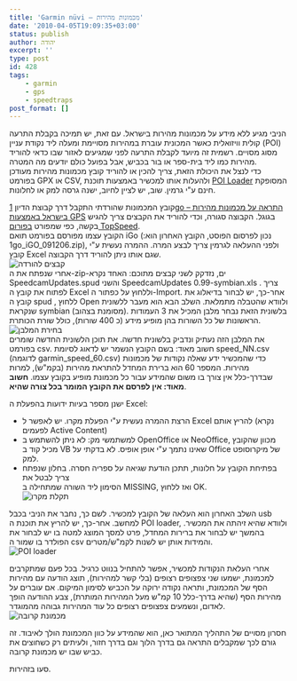 ```yaml
---
title: 'Garmin nüvi – מכמונות מהירות'
date: '2010-04-05T19:09:35+03:00'
status: publish
author: יהודה
excerpt: ''
type: post
id: 428
tags:
    - garmin
    - gps
    - speedtraps
post_format: []
---
```

הניבי מגיע ללא מידע על מכמונות מהירות בישראל. עם זאת, יש תמיכה בקבלת התרעה קולית וויזואלית כאשר המכונית עוברת במהירות מסויימת ומעלה ליד נקודת עניין (POI) מסוג מסויים. רשמית זה מיועד לקבלת התרעה לפני שמגיעים לאזור שבו כדאי להוריד מהירות כמו ליד בית-ספר או בור בכביש, אבל בפועל כולם יודעים מה המטרה.  
כדי לנצל את היכולת הזאת, צריך להכין או להוריד קובץ מכמונות מהירות מעודכן בפורמט GPX או CSV, ולהעלות אותו למכשיר באמצעות תוכנת [POI Loader](http://www8.garmin.com/products/poiloader/) המסופקת חינם ע"י גרמין. שוב, יש לציין לחיוב, ישנה גרסה למק או לחלונות.

קובץ המכמונות שהורדתי התקבל דרך קבוצת הדיון [1go – התראה על מכמונות מהירות בישראל באמצעות GPS](http://groups.google.co.il/group/1go_speedcamupdates) בגוגל. הקבוצה סגורה, וכדי להוריד את הקבצים צריך להגיש בקשה, כפי שמפורט [בפורום TopSpeed](http://topspeed.co.il/forum/forum_posts.asp?TID=32967&PN=1&TPN=1).  
הקובץ עצמו מפורסם בפורמט תואם iGo (נכון לפרסום הפוסט, הקובץ האחרון הוא: 1go\_iGO\_091206.zip), ולפני ההעלאה לגרמין צריך לבצע המרה. ההמרה נעשית ע"י קובץ Excel שגם אותו ניתן להוריד דרך הקבוצה.  
![קבצים להורדה](http://img.skitch.com/20100405-eph2hc5eudu4m4erbcqupt3676.png)  
אחרי שנפתח את ה-zip-ים, נזדקק לשני קבצים מתוכם: האחד נקרא SpeedcamUpdates.spud והשני SpeedcamUpdates 0.99-symbian.xls . צריך לפתוח את קובץ ה Excel וללחוץ על כפתור ה-Import. אחר-כך, יש לבחור בדיאלוג את קובץ ה spud , ללחוץ Open ולוודא שהטבלה מתמלאת. השלב הבא הוא מעבר ללשונית שנקראת symbian (מסומנת בצהוב). בלשונית הזאת נבחר מלבן המכיל את 3 העמודות הראשונות של כל השורות בהן מופיע מידע (כ 400 שורות), כולל שורת הכותרת.  
![בחירת המלבן](http://img.skitch.com/20100405-8eddbrxd8t3xdhj7cq1u4byg7g.png)  
את המלבן הזה נעתיק ונדביק בלשונית חדשה. את תוכן הלשונית החדשה שומרים בפורמט csv. חשוב מאוד: בשם הקובץ הנשמר יש לדאוג לסיומת speed\_NN.csv (לדוגמה garmin\_speed\_60.csv) כדי שהמכשיר ידע שאלה נקודות של מכמונות מהירות. המספר 60 הוא ברירת המחדל להתראת מהירות (בקמ"ש), למרות שבדרך-כלל אין צורך בו משום שהמידע עבור כל מכמונת מופיע בקובץ עצמו. **חשוב מאוד: אין לפרסם את הקובץ המומר בכל צורה שהיא**.

ישנן מספר בעיות ידועות בהפעלת ה Excel:

- הרצת ההמרה נעשית ע"י הפעלת מקרו. יש לאפשר ל Excel להריץ אותם (נקרא לפעמים Active Content)
- למשתמשי מק: לא ניתן להשתמש ב OpenOffice או NeoOffice, מכוון שהקובץ מכיל קוד ב VB שאינו נתמך ע"י אופן אופיס. לא בדקתי על Office של מיקרוסופט למק.
- בפתיחת הקובץ על חלונות, תתכן הודעת שגיאה על ספריה חסרה. בחלון שנפתח צריך לבטל את  
  הסימון ליד השורה שמתחילה ב MISSING, ואז ללחוץ OK.  
  ![תקלת מקרו](http://img.skitch.com/20100405-1rp6891hd9p6pdrbwm8ey6g5jh.png)

השלב האחרון הוא העלאה של הקובץ למכשיר. לשם כך, נחבר את הניבי בכבל usb למחשב. אחר-כך, יש להריץ את תוכנת ה POI loader, ולוודא שהיא זיהתה את המכשיר. בהמשך יש לבחור את ברירות המחדל, פרט למסך המוצג למטה בו יש לבחור את הפולדר בו שמור ה csv והמידות אותן יש לשנות לקמ"ש/מטרים.  
![POI loader](http://img.skitch.com/20100405-ee6mkfgrpqbxtkhrbywqup2ra3.jpg)

אחרי העלאת הנקודות למכשיר, אפשר להתחיל בנווט כרגיל. בכל פעם שמתקרבים למכמונת, ישמעו שני צפצופים רצופים (בלי קשר למהירות), תוצג הודעה עם מהירות הסף של המכמונת, ותראה נקודה ירוקה על הכביש לסימון המיקום. אם עוברים על מהירות הסף (שהיא בדרך-כלל 10 קמ"ש מעל המהירות המותרת), צבע ההודעה הופך לאדום, ונשמעים צפצופים רצופים כל עוד המהירות גבוהה מהמוגדר.  
![מכמונת קרובה](http://img.skitch.com/20100405-wfxdr21jef4i3jxcefr66i855.png)

חסרון מסויים של התהליך המתואר כאן, הוא שהמידע על כוון המכמונת הולך לאיבוד. זה גורם לכך שמקבלים התראה גם בדרך הלוך וגם בדרך חזור, ולעיתים רק כשחוצים את כביש שבו יש מכמונת קרובה.

סעו בזהירות.
